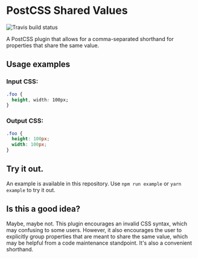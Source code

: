 # PostCSS Shared Values

![Travis build status](https://travis-ci.org/zgreen/postcss-shared-values.svg?branch=master)

A PostCSS plugin that allows for a comma-separated shorthand for properties that share the same value.

## Usage examples

### Input CSS:
```css
.foo {
  height, width: 100px;
}
```

### Output CSS:
```css
.foo {
  height: 100px;
  width: 100px;
}
```

## Try it out.

An example is available in this repository. Use `npm run example` or `yarn example` to try it out.

## Is this a good idea?

Maybe, maybe not. This plugin encourages an invalid CSS syntax, which may confusing to some users. However, it also encourages the user to explicitly group properties that are meant to share the same value, which may be helpful from a code maintenance standpoint. It's also a convenient shorthand.
